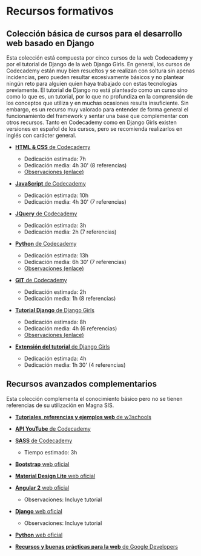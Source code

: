 # Recursos formativos


## Colección básica de cursos para el desarrollo web basado en Django

Esta colección está compuesta por cinco cursos de la web Codecademy y por el tutorial de Django de la web Django Girls. En general, los cursos de Codecademy están muy bien resueltos y se realizan con soltura sin apenas incidencias, pero pueden resultar excesivamente básicos y no plantear ningún reto para alguien quien haya trabajado con estas tecnologías previamente. El tutorial de Django no está planteado como un curso sino como lo que es, un tutorial, por lo que no profundiza en la comprensión de los conceptos que utiliza y en muchas ocasiones resulta insuficiente. Sin embargo, es un recurso muy valorado para entender de forma general el funcionamiento del framework y sentar una base que complementar con otros recursos. Tanto en Codecademy como en Django Girls existen versiones en español de los cursos, pero se recomienda realizarlos en inglés con carácter general.

* [**HTML & CSS** de Codecademy](https://www.codecademy.com/learn/web)
  * Dedicación estimada: 7h
  * Dedicación media: 4h 30' (8 referencias)
  * [Observaciones (enlace)](https://docs.google.com/document/d/1mxyv3ZGw_XZys-F8tybZ7JlqRTmApYriRLia0nkFsJY/edit?usp=sharing)


* [**JavaScript** de Codecademy](https://www.codecademy.com/learn/javascript)
    * Dedicación estimada: 10h
    * Dedicación media: 4h 30' (7 referencias)


* [**JQuery** de Codecademy](https://www.codecademy.com/learn/jquery)
  * Dedicación estimada: 3h
  * Dedicación media: 2h (7 referencias)


* [**Python** de Codecademy](https://www.codecademy.com/learn/python)
  * Dedicación estimada: 13h
  * Dedicación media: 6h 30' (7 referencias)
  * [Observaciones (enlace)](https://docs.google.com/document/d/1PIe_eeX2CQfCckshM-9pJk6Nj9YMl7J08jwMSba3eDM/edit?usp=sharing)


* [**GIT** de Codecademy](https://www.codecademy.com/learn/learn-git)
  * Dedicación estimada: 2h
  * Dedicación media: 1h (8 referencias)


* [**Tutorial Django** de Django Girls](http://tutorial.djangogirls.org/en/)
  * Dedicación estimada: 8h
  * Dedicación media: 4h (6 referencias)
  * [Observaciones (enlace)](https://docs.google.com/document/d/14w1rNrTP_9zHtrjgGppQdLdxZx1HYAlOX0LJnqQy_YY/edit?usp=sharing)


* [**Extensión del tutorial** de Django Girls](https://djangogirls.gitbooks.io/django-girls-tutorial-extensions/content/)
  * Dedicación estimada: 4h
  * Dedicación media: 1h 30' (4 referencias)


## Recursos avanzados complementarios

Esta colección complementa el conocimiento básico pero no se tienen referencias de su utilización en Magna SIS.

* [**Tutoriales, referencias y ejemplos web** de w3schools](http://www.w3schools.com/)


* [**API YouTube** de Codecademy](https://www.codecademy.com/en/tracks/youtube)


* [**SASS** de Codecademy](https://www.codecademy.com/learn/learn-sass)
  * Tiempo estimado: 3h


* [**Bootstrap** web oficial](http://getbootstrap.com/)


* [**Material Design Lite** web oficial](https://getmdl.io/)


* [**Angular 2** web oficial](https://angular.io/)
  * Observaciones: Incluye tutorial


* [**Django** web oficial](https://www.djangoproject.com/)
  * Observaciones: Incluye tutorial


* [**Python** web oficial](https://www.python.org/)


* [**Recursos y buenas prácticas para la web** de Google Developers](https://developers.google.com/web/)








